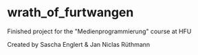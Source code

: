 # wrath_of_furtwangen
Finished project for the "Medienprogrammierung" course at HFU

Created by Sascha Englert & Jan Niclas Rüthmann
